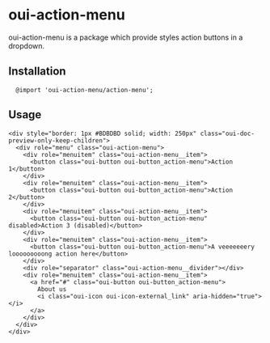 # oui-action-menu

<component-status cx-design="complete" ux="prototype"></component-status>

oui-action-menu is a package which provide styles action buttons in a dropdown.

## Installation

```less
  @import 'oui-action-menu/action-menu';
```

## Usage

```html:preview
<div style="border: 1px #BDBDBD solid; width: 250px" class="oui-doc-preview-only-keep-children">
  <div role="menu" class="oui-action-menu">
    <div role="menuitem" class="oui-action-menu__item">
      <button class="oui-button oui-button_action-menu">Action 1</button>
    </div>
    <div role="menuitem" class="oui-action-menu__item">
      <button class="oui-button oui-button_action-menu">Action 2</button>
    </div>
    <div role="menuitem" class="oui-action-menu__item">
      <button class="oui-button oui-button_action-menu" disabled>Action 3 (disabled)</button>
    </div>
    <div role="menuitem" class="oui-action-menu__item">
      <button class="oui-button oui-button_action-menu">A veeeeeeery looooooooong action here</button>
    </div>
    <div role="separator" class="oui-action-menu__divider"></div>
    <div role="menuitem" class="oui-action-menu__item">
      <a href="#" class="oui-button oui-button_action-menu">
        About us
        <i class="oui-icon oui-icon-external_link" aria-hidden="true"></i>
      </a>
    </div>
  </div>
</div>
```
